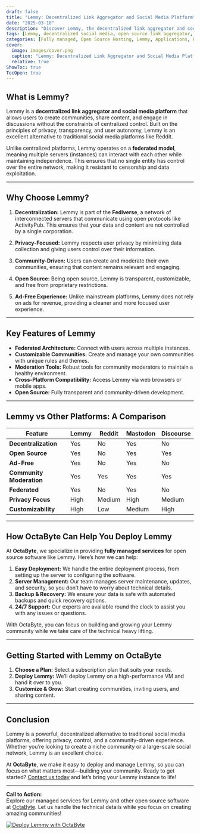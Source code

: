 ```yaml
---
draft: false
title: "Lemmy: Decentralized Link Aggregator and Social Media Platform"
date: "2025-03-10"
description: "Discover Lemmy, the decentralized link aggregator and social media platform that empowers users with privacy, control, and community-driven content. Learn how OctaByte can help you deploy and manage Lemmy effortlessly."
tags: [Lemmy, decentralized social media, open source link aggregator, Lemmy vs Reddit, Lemmy hosting, managed Lemmy services, OctaByte, open source software hosting, decentralized platforms, Lemmy deployment]
categories: [Fully managed, Open Source Hosting, Lemmy, Applications, Forum Community, Fediverse]
cover:
  image: images/cover.png
  caption: "Lemmy: Decentralized Link Aggregator and Social Media Platform"
  relative: true
ShowToc: true
TocOpen: true
---
```



## What is Lemmy?

Lemmy is a **decentralized link aggregator and social media platform** that allows users to create communities, share content, and engage in discussions without the constraints of centralized control. Built on the principles of privacy, transparency, and user autonomy, Lemmy is an excellent alternative to traditional social media platforms like Reddit.

Unlike centralized platforms, Lemmy operates on a **federated model**, meaning multiple servers (instances) can interact with each other while maintaining independence. This ensures that no single entity has control over the entire network, making it resistant to censorship and data exploitation.

---

## Why Choose Lemmy?

1. **Decentralization:** Lemmy is part of the **Fediverse**, a network of interconnected servers that communicate using open protocols like ActivityPub. This ensures that your data and content are not controlled by a single corporation.
   
2. **Privacy-Focused:** Lemmy respects user privacy by minimizing data collection and giving users control over their information.

3. **Community-Driven:** Users can create and moderate their own communities, ensuring that content remains relevant and engaging.

4. **Open Source:** Being open source, Lemmy is transparent, customizable, and free from proprietary restrictions.

5. **Ad-Free Experience:** Unlike mainstream platforms, Lemmy does not rely on ads for revenue, providing a cleaner and more focused user experience.

---

## Key Features of Lemmy

- **Federated Architecture:** Connect with users across multiple instances.
- **Customizable Communities:** Create and manage your own communities with unique rules and themes.
- **Moderation Tools:** Robust tools for community moderators to maintain a healthy environment.
- **Cross-Platform Compatibility:** Access Lemmy via web browsers or mobile apps.
- **Open Source:** Fully transparent and community-driven development.

---

## Lemmy vs Other Platforms: A Comparison

| Feature                | Lemmy                          | Reddit                          | Mastodon                        | Discourse                       |
|------------------------|--------------------------------|---------------------------------|---------------------------------|---------------------------------|
| **Decentralization**   | Yes                            | No                              | Yes                             | No                              |
| **Open Source**        | Yes                            | No                              | Yes                             | Yes                             |
| **Ad-Free**            | Yes                            | No                              | Yes                             | No                              |
| **Community Moderation**| Yes                            | Yes                             | Yes                             | Yes                             |
| **Federated**          | Yes                            | No                              | Yes                             | No                              |
| **Privacy Focus**      | High                           | Medium                          | High                            | Medium                          |
| **Customizability**    | High                           | Low                             | Medium                          | High                            |

---

## How OctaByte Can Help You Deploy Lemmy

At **OctaByte**, we specialize in providing **fully managed services** for open source software like Lemmy. Here’s how we can help:

1. **Easy Deployment:** We handle the entire deployment process, from setting up the server to configuring the software.
2. **Server Management:** Our team manages server maintenance, updates, and security, so you don’t have to worry about technical details.
3. **Backup & Recovery:** We ensure your data is safe with automated backups and quick recovery options.
4. **24/7 Support:** Our experts are available round the clock to assist you with any issues or questions.

With OctaByte, you can focus on building and growing your Lemmy community while we take care of the technical heavy lifting.

---

## Getting Started with Lemmy on OctaByte

1. **Choose a Plan:** Select a subscription plan that suits your needs.
2. **Deploy Lemmy:** We’ll deploy Lemmy on a high-performance VM and hand it over to you.
3. **Customize & Grow:** Start creating communities, inviting users, and sharing content.

---

## Conclusion

Lemmy is a powerful, decentralized alternative to traditional social media platforms, offering privacy, control, and a community-driven experience. Whether you’re looking to create a niche community or a large-scale social network, Lemmy is an excellent choice.

At **OctaByte**, we make it easy to deploy and manage Lemmy, so you can focus on what matters most—building your community. Ready to get started? [Contact us today](https://octabyte.io) and let’s bring your Lemmy instance to life!

---

**Call to Action:**  
Explore our managed services for Lemmy and other open source software at [OctaByte](https://octabyte.io). Let us handle the technical details while you focus on creating amazing communities!

[![Deploy Lemmy with OctaByte](/images/deploy-on-octabyte.png)](https://octabyte.io/fully-managed-open-source-services/applications/forum-community/lemmy)